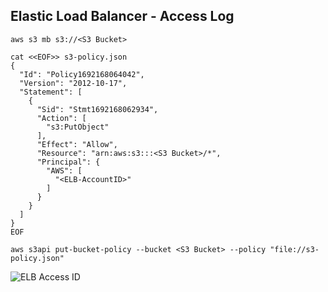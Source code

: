 ## Elastic Load Balancer - Access Log
```
aws s3 mb s3://<S3 Bucket>
```

```
cat <<EOF>> s3-policy.json
{
  "Id": "Policy1692168064042",
  "Version": "2012-10-17",
  "Statement": [
    {
      "Sid": "Stmt1692168062934",
      "Action": [
        "s3:PutObject"
      ],
      "Effect": "Allow",
      "Resource": "arn:aws:s3:::<S3 Bucket>/*",
      "Principal": {
        "AWS": [
          "<ELB-AccountID>"
        ]
      }
    }
  ]
}
EOF
```

```
aws s3api put-bucket-policy --bucket <S3 Bucket> --policy "file://s3-policy.json"
```

![ELB Access ID](https://github.com/IlIllIlllIllll/AWS/raw/main/ALB/img/image-6.png)